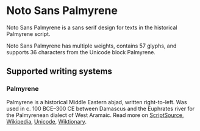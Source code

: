 
# Noto Sans Palmyrene

Noto Sans Palmyrene is a sans serif design for texts in the historical Palmyrene script. 

Noto Sans Palmyrene has multiple weights, contains 57 glyphs, and supports 36 characters from the Unicode block Palmyrene.


## Supported writing systems


### Palmyrene

Palmyrene is a historical Middle Eastern abjad, written right-to-left. Was used in c. 100 BCE–300 CE between Damascus and the Euphrates river for the Palmyrenean dialect of West Aramaic. Read more on [ScriptSource](https://scriptsource.org/scr/Palm), [Wikipedia](https://en.wikipedia.org/wiki/ISO_15924:Palm), [Unicode](https://www.unicode.org/versions/Unicode13.0.0/ch10.pdf#G29599), [Wiktionary](https://en.wiktionary.org/wiki/Category:Palmyrene_script).

